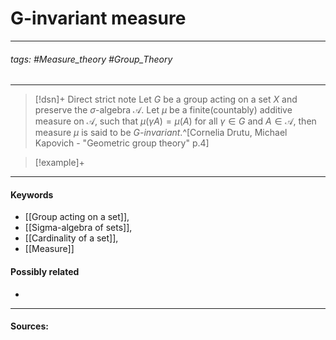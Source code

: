 # G-invariant measure
***
###### tags: #Measure_theory #Group_Theory 
***
>[!dsn]+ Direct strict note
>Let $G$ be a group acting on a set $X$ and preserve the $\sigma$-algebra $\mathcal{A}$. Let $\mu$ be a finite(countably) additive measure on $\mathcal{A}$, such that $\mu(\gamma A)=\mu(A)$ for all $\gamma\in G$ and $A\in\mathcal{A}$, then measure $\mu$ is said to be $G$*-invariant*.^[Cornelia Drutu, Michael Kapovich - "Geometric group theory" p.4]

>[!example]+ 
>
***
#### Keywords
- [[Group acting on a set]],
- [[Sigma-algebra of sets]],
- [[Cardinality of a set]],
- [[Measure]]
#### Possibly related
- 
***
#### Sources: